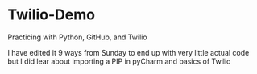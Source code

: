 # Twilio-Demo
Practicing with Python, GitHub, and Twilio

I have edited it 9 ways from Sunday to end up with very little actual code but I did lear about 
importing a PIP in pyCharm and basics of Twilio

